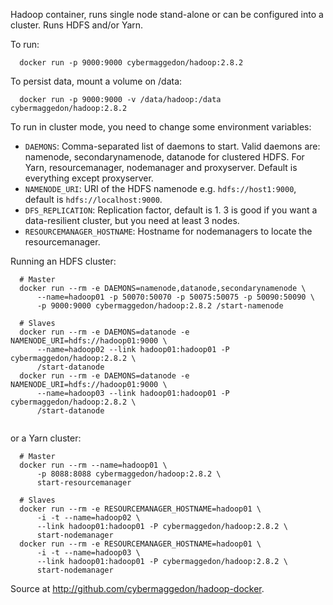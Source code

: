 
Hadoop container, runs single node stand-alone or can be configured into a
cluster.  Runs HDFS and/or Yarn.

To run:

```
  docker run -p 9000:9000 cybermaggedon/hadoop:2.8.2

```

To persist data, mount a volume on /data:

```
  docker run -p 9000:9000 -v /data/hadoop:/data cybermaggedon/hadoop:2.8.2

```

To run in cluster mode, you need to change some environment variables:

- ```DAEMONS```: Comma-separated list of daemons to start.  Valid daemons are:
  namenode, secondarynamenode, datanode for clustered HDFS.  For Yarn,
  resourcemanager, nodemanager and proxyserver.  Default is everything
  except proxyserver.
- ```NAMENODE_URI```: URI of the HDFS namenode e.g. ```hdfs://host1:9000```,
  default is ```hdfs://localhost:9000```.
- ```DFS_REPLICATION```: Replication factor, default is 1.  3 is good if you
  want a data-resilient cluster, but you need at least 3 nodes.
- ```RESOURCEMANAGER_HOSTNAME```: Hostname for nodemanagers to locate the
  resourcemanager.

Running an HDFS cluster:

```
  # Master
  docker run --rm -e DAEMONS=namenode,datanode,secondarynamenode \
      --name=hadoop01 -p 50070:50070 -p 50075:50075 -p 50090:50090 \
      -p 9000:9000 cybermaggedon/hadoop:2.8.2 /start-namenode

  # Slaves
  docker run --rm -e DAEMONS=datanode -e NAMENODE_URI=hdfs://hadoop01:9000 \
      --name=hadoop02 --link hadoop01:hadoop01 -P cybermaggedon/hadoop:2.8.2 \
      /start-datanode
  docker run --rm -e DAEMONS=datanode -e NAMENODE_URI=hdfs://hadoop01:9000 \
      --name=hadoop03 --link hadoop01:hadoop01 -P cybermaggedon/hadoop:2.8.2 \
      /start-datanode
      
```

or a Yarn cluster:

```
  # Master
  docker run --rm --name=hadoop01 \
      -p 8088:8088 cybermaggedon/hadoop:2.8.2 \
      start-resourcemanager

  # Slaves
  docker run --rm -e RESOURCEMANAGER_HOSTNAME=hadoop01 \
      -i -t --name=hadoop02 \
      --link hadoop01:hadoop01 -P cybermaggedon/hadoop:2.8.2 \
      start-nodemanager
  docker run --rm -e RESOURCEMANAGER_HOSTNAME=hadoop01 \
      -i -t --name=hadoop03 \
      --link hadoop01:hadoop01 -P cybermaggedon/hadoop:2.8.2 \
      start-nodemanager

```

Source at <http://github.com/cybermaggedon/hadoop-docker>.


